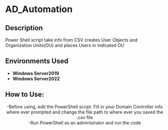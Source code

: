 <h1>AD_Automation</h1>
<h2>Description</h2>
Power Shell script take info from CSV creates User Objects and Organization Units(OU) and places Users in indicated OU <br/>

<h2>Environments Used </h2>

- <b>Windows Server2019</b> 
- <b>Windows Server2022</b>

<h2>How to Use:</h2>
<p align="center">
-Before using, edit the PowerShell script. Fill in your Domain Controller info where ever prompted and change the file path to where ever you saved the .csv file <br/>
-Run PowerShell as an administrator and run the code 

  <!--
 ```diff
- text in red
+ text in green
! text in orange
# text in gray
@@ text in purple (and bold)@@
```
--!>
